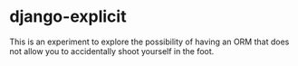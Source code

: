 django-explicit
===============

This is an experiment to explore the possibility of having an ORM that does not allow you to accidentally shoot yourself in the foot.
